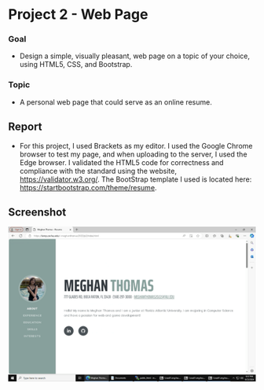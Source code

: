 # Project 2 - Web Page
### Goal
* Design a simple, visually pleasant, web page on a topic of your choice, using HTML5, CSS, and Bootstrap.
### Topic
* A personal web page that could serve as an online resume.

## Report
* For this project, I used Brackets as my editor. I used the Google Chrome browser to test my page, and when uploading to the server, I used the Edge browser. I validated the HTML5 code for correctness and compliance with the standard using the website, https://validator.w3.org/. The BootStrap template I used is located here: https://startbootstrap.com/theme/resume.
## Screenshot
![p2_screenshot](https://github.com/meghane/html_projects/blob/main/p2/p2_screenshot.png)
